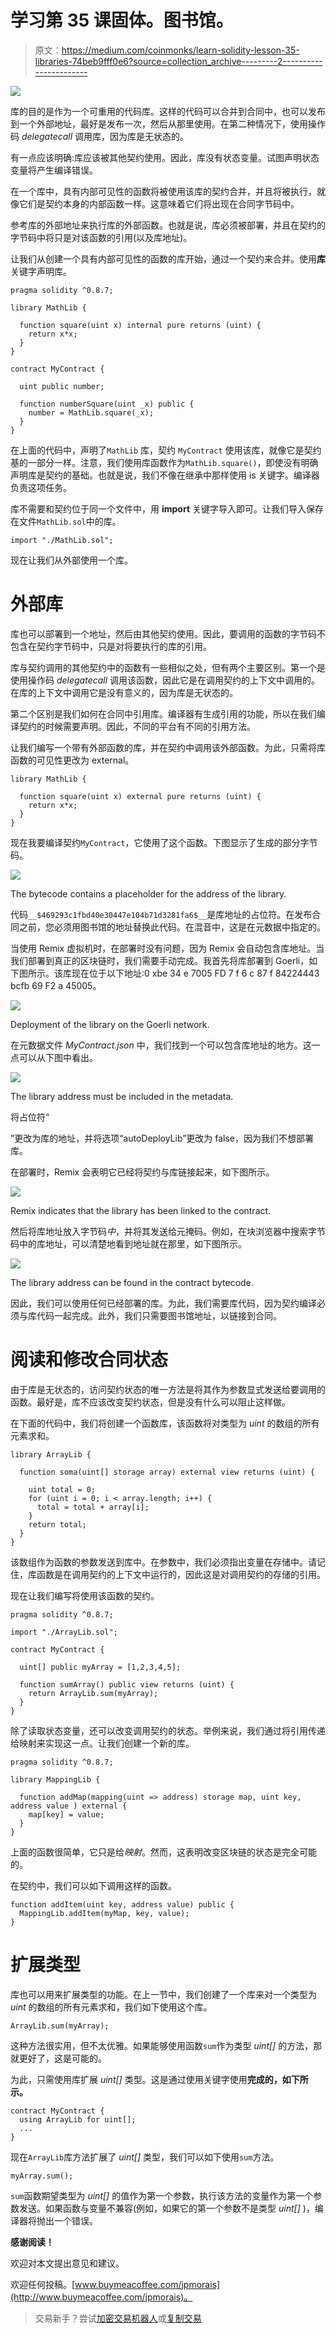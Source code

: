 # 学习第 35 课固体。图书馆。

> 原文：<https://medium.com/coinmonks/learn-solidity-lesson-35-libraries-74beb9fff0e6?source=collection_archive---------2----------------------->

![](img/b5fb5457c2ce8b1b3fe78b04df3784f0.png)

库的目的是作为一个可重用的代码库。这样的代码可以合并到合同中，也可以发布到一个外部地址，最好是发布一次，然后从那里使用。在第二种情况下，使用操作码 *delegatecall* 调用库，因为库是无状态的。

有一点应该明确:库应该被其他契约使用。因此，库没有状态变量。试图声明状态变量将产生编译错误。

在一个库中，具有内部可见性的函数将被使用该库的契约合并，并且将被执行，就像它们是契约本身的内部函数一样。这意味着它们将出现在合同字节码中。

参考库的外部地址来执行库的外部函数。也就是说，库必须被部署，并且在契约的字节码中将只是对该函数的引用(以及库地址)。

让我们从创建一个具有内部可见性的函数的库开始，通过一个契约来合并。使用**库**关键字声明库。

```
pragma solidity ^0.8.7;

library MathLib {

  function square(uint x) internal pure returns (uint) {
    return x*x;
  }
}

contract MyContract {

  uint public number;

  function numberSquare(uint _x) public {
    number = MathLib.square(_x);
  }
}
```

在上面的代码中，声明了`MathLib` 库，契约
`MyContract` 使用该库，就像它是契约基的一部分一样。注意，我们使用库函数作为`MathLib.square()`，即使没有明确声明库是契约的基础。也就是说，我们不像在继承中那样使用 is 关键字。编译器负责这项任务。

库不需要和契约位于同一个文件中，用 **import** 关键字导入即可。让我们导入保存在文件`MathLib.sol`中的库。

```
import "./MathLib.sol";
```

现在让我们从外部使用一个库。

# 外部库

库也可以部署到一个地址，然后由其他契约使用。因此，要调用的函数的字节码不包含在契约字节码中，只是对将要执行的库的引用。

库与契约调用的其他契约中的函数有一些相似之处，但有两个主要区别。第一个是使用操作码 *delegatecall* 调用该函数，因此它是在调用契约的上下文中调用的。在库的上下文中调用它是没有意义的，因为库是无状态的。

第二个区别是我们如何在合同中引用库。编译器有生成引用的功能，所以在我们编译契约的时候需要声明。因此，不同的平台有不同的引用方法。

让我们编写一个带有外部函数的库，并在契约中调用该外部函数。为此，只需将库函数的可见性更改为 external。

```
library MathLib {

  function square(uint x) external pure returns (uint) {
    return x*x;
  }
}
```

现在我要编译契约`MyContract`，它使用了这个函数。下图显示了生成的部分字节码。

![](img/912fb0cafc8cccedf077ef9f8bbc7a0a.png)

The bytecode contains a placeholder for the address of the library.

代码`__$469293c1fbd40e30447e104b71d3281fa6$__`是库地址的占位符。在发布合同之前，您必须用图书馆的地址替换此代码。在混音中，这是在元数据中指定的。

当使用 Remix 虚拟机时，在部署时没有问题，因为 Remix 会自动包含库地址。当我们部署到真正的区块链时，我们需要手动完成。我首先将库部署到 Goerli，如下图所示。该库现在位于以下地址:0 xbe 34 e 7005 FD 7 f 6 c 87 f 84224443 bcfb 69 F2 a 45005。

![](img/22ed4c6579de174c0b224c6e49768d74.png)

Deployment of the library on the Goerli network.

在元数据文件 *MyContract.json* 中，我们找到一个可以包含库地址的地方。这一点可以从下图中看出。

![](img/974ec4898ffb3e796298f475cbf30321.png)

The library address must be included in the metadata.

将占位符“

”更改为库的地址，并将选项“autoDeployLib”更改为 false，因为我们不想部署库。

在部署时，Remix 会表明它已经将契约与库链接起来，如下图所示。

![](img/c39b3ffd9f9fe51777df9b99df827643.png)

Remix indicates that the library has been linked to the contract.

然后将库地址放入字节码*中*，并将其发送给元掩码。例如，在块浏览器中搜索字节码中的库地址，可以清楚地看到地址就在那里，如下图所示。

![](img/42052e3bf49491e3060a202beef5a97a.png)

The library address can be found in the contract bytecode.

因此，我们可以使用任何已经部署的库。为此，我们需要库代码，因为契约编译必须与库代码一起完成。此外，我们只需要图书馆地址，以链接到合同。

# 阅读和修改合同状态

由于库是无状态的，访问契约状态的唯一方法是将其作为参数显式发送给要调用的函数。最好是，库不应该改变契约状态，但是没有什么可以阻止这样做。

在下面的代码中，我们将创建一个函数库，该函数将对类型为 *uint* 的数组的所有元素求和。

```
library ArrayLib {

  function soma(uint[] storage array) external view returns (uint) {

    uint total = 0;
    for (uint i = 0; i < array.length; i++) {
      total = total + array[i];
    }
    return total;
  }
}
```

该数组作为函数的参数发送到库中。在参数中，我们必须指出变量在存储中。请记住，库函数是在调用契约的上下文中运行的，因此这是对调用契约的存储的引用。

现在让我们编写将使用该函数的契约。

```
pragma solidity ^0.8.7;

import "./ArrayLib.sol";

contract MyContract {

  uint[] public myArray = [1,2,3,4,5];

  function sumArray() public view returns (uint) {
    return ArrayLib.sum(myArray);
  }
}
```

除了读取状态变量，还可以改变调用契约的状态。举例来说，我们通过将引用传递给映射来实现这一点。让我们创建一个新的库。

```
pragma solidity ^0.8.7;

library MappingLib {

  function addMap(mapping(uint => address) storage map, uint key, address value ) external {
    map[key] = value;
  }
}
```

上面的函数很简单，它只是给*映射*。然而，这表明改变区块链的状态是完全可能的。

在契约中，我们可以如下调用这样的函数。

```
function addItem(uint key, address value) public {
  MappingLib.addItem(myMap, key, value);
}
```

# 扩展类型

库也可以用来扩展类型的功能。在上一节中，我们创建了一个库来对一个类型为 *uint* 的数组的所有元素求和，我们如下使用这个库。

```
ArrayLib.sum(myArray);
```

这种方法很实用，但不太优雅。如果能够使用函数`sum`作为类型 *uint[]* 的方法，那就更好了，这是可能的。

为此，只需使用库扩展 *uint[]* 类型。这是通过使用关键字使用**完成的，如下所示。**

```
contract MyContract {
  using ArrayLib for uint[];
  ...
}
```

现在`ArrayLib`库方法扩展了 *uint[]* 类型，我们可以如下使用`sum`方法。

```
myArray.sum();
```

`sum`函数期望类型为 *uint[]* 的值作为第一个参数，执行该方法的变量作为第一个参数发送。如果函数与变量不兼容(例如，如果它的第一个参数不是类型 *uint[]* )，编译器将抛出一个错误。

**感谢阅读！**

欢迎对本文提出意见和建议。

欢迎任何投稿。[www.buymeacoffee.com/jpmorais](http://www.buymeacoffee.com/jpmorais)。

> 交易新手？尝试[加密交易机器人](/coinmonks/crypto-trading-bot-c2ffce8acb2a)或[复制交易](/coinmonks/top-10-crypto-copy-trading-platforms-for-beginners-d0c37c7d698c)
